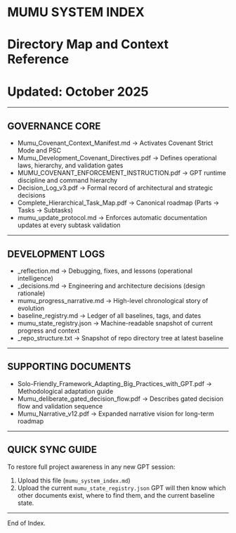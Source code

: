 # MUMU SYSTEM INDEX
# Directory Map and Context Reference
# Updated: October 2025

---

## GOVERNANCE CORE
- Mumu_Covenant_Context_Manifest.md → Activates Covenant Strict Mode and PSC
- Mumu_Development_Covenant_Directives.pdf → Defines operational laws, hierarchy, and validation gates
- MUMU_COVENANT_ENFORCEMENT_INSTRUCTION.pdf → GPT runtime discipline and command hierarchy
- Decision_Log_v3.pdf → Formal record of architectural and strategic decisions
- Complete_Hierarchical_Task_Map.pdf → Canonical roadmap (Parts → Tasks → Subtasks)
- mumu_update_protocol.md → Enforces automatic documentation updates at every subtask validation

---

## DEVELOPMENT LOGS
- _reflection.md → Debugging, fixes, and lessons (operational intelligence)
- _decisions.md → Engineering and architecture decisions (design rationale)
- mumu_progress_narrative.md → High-level chronological story of evolution
- baseline_registry.md → Ledger of all baselines, tags, and dates
- mumu_state_registry.json → Machine-readable snapshot of current progress and context
- _repo_structure.txt → Snapshot of repo directory tree at latest baseline

---

## SUPPORTING DOCUMENTS
- Solo-Friendly_Framework_Adapting_Big_Practices_with_GPT.pdf → Methodological adaptation guide
- Mumu_deliberate_gated_decision_flow.pdf → Describes gated decision flow and validation sequence
- Mumu_Narrative_v12.pdf → Expanded narrative vision for long-term roadmap

---

## QUICK SYNC GUIDE
To restore full project awareness in any new GPT session:
1. Upload this file (`mumu_system_index.md`)
2. Upload the current `mumu_state_registry.json`
GPT will then know which other documents exist, where to find them, and the current baseline state.

---

End of Index.
